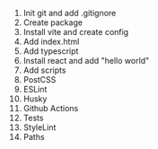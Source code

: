 1. Init git and add .gitignore
1. Create package
1. Install vite and create config
1. Add index.html
1. Add typescript
1. Install react and add "hello world"
1. Add scripts
1. PostCSS
1. ESLint
1. Husky
1. Github Actions
1. Tests
1. StyleLint
1. Paths
